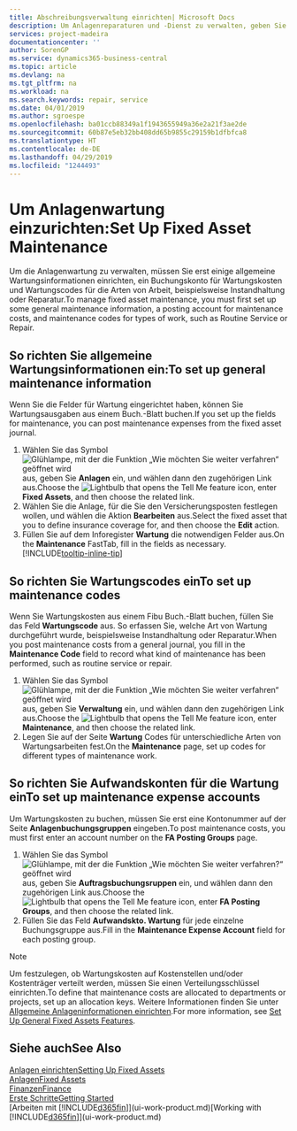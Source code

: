 ```yaml
---
title: Abschreibungsverwaltung einrichten| Microsoft Docs
description: Um Anlagenreparaturen und -Dienst zu verwalten, geben Sie allgemeine Wartungsinformationen, Codes für die Art der Arbeit und eine Buchung für Kosten an.
services: project-madeira
documentationcenter: ''
author: SorenGP
ms.service: dynamics365-business-central
ms.topic: article
ms.devlang: na
ms.tgt_pltfrm: na
ms.workload: na
ms.search.keywords: repair, service
ms.date: 04/01/2019
ms.author: sgroespe
ms.openlocfilehash: ba01ccb88349a1f1943655949a36e2a21f3ae2de
ms.sourcegitcommit: 60b87e5eb32bb408dd65b9855c29159b1dfbfca8
ms.translationtype: HT
ms.contentlocale: de-DE
ms.lasthandoff: 04/29/2019
ms.locfileid: "1244493"
---
```

# <a name="set-up-fixed-asset-maintenance"></a><span data-ttu-id="f21ac-103">Um Anlagenwartung einzurichten:</span><span class="sxs-lookup"><span data-stu-id="f21ac-103">Set Up Fixed Asset Maintenance</span></span>
<span data-ttu-id="f21ac-104">Um die Anlagenwartung zu verwalten, müssen Sie erst einige allgemeine Wartungsinformationen einrichten, ein Buchungskonto für Wartungskosten und Wartungscodes für die Arten von Arbeit, beispielsweise Instandhaltung oder Reparatur.</span><span class="sxs-lookup"><span data-stu-id="f21ac-104">To manage fixed asset maintenance, you must first set up some general maintenance information, a posting account for maintenance costs, and maintenance codes for types of work, such as Routine Service or Repair.</span></span>

## <a name="to-set-up-general-maintenance-information"></a><span data-ttu-id="f21ac-105">So richten Sie allgemeine Wartungsinformationen ein:</span><span class="sxs-lookup"><span data-stu-id="f21ac-105">To set up general maintenance information</span></span>
<span data-ttu-id="f21ac-106">Wenn Sie die Felder für Wartung eingerichtet haben, können Sie Wartungsausgaben aus einem Buch.-Blatt buchen.</span><span class="sxs-lookup"><span data-stu-id="f21ac-106">If you set up the fields for maintenance, you can post maintenance expenses from the fixed asset journal.</span></span>

1. <span data-ttu-id="f21ac-107">Wählen Sie das Symbol ![Glühlampe, mit der die Funktion „Wie möchten Sie weiter verfahren“ geöffnet wird](media/ui-search/search_small.png "Wie möchten Sie weiter verfahren?") aus, geben Sie **Anlagen** ein, und wählen dann den zugehörigen Link aus.</span><span class="sxs-lookup"><span data-stu-id="f21ac-107">Choose the ![Lightbulb that opens the Tell Me feature](media/ui-search/search_small.png "Tell me what you want to do") icon, enter **Fixed Assets**, and then choose the related link.</span></span>
2. <span data-ttu-id="f21ac-108">Wählen Sie die Anlage, für die Sie den Versicherungsposten festlegen wollen, und wählen die Aktion **Bearbeiten** aus.</span><span class="sxs-lookup"><span data-stu-id="f21ac-108">Select the fixed asset that you to define insurance coverage for, and then choose the **Edit** action.</span></span>
3. <span data-ttu-id="f21ac-109">Füllen Sie auf dem Inforegister **Wartung** die notwendigen Felder aus.</span><span class="sxs-lookup"><span data-stu-id="f21ac-109">On the **Maintenance** FastTab, fill in the fields as necessary.</span></span> [!INCLUDE[tooltip-inline-tip](includes/tooltip-inline-tip_md.md)]

## <a name="to-set-up-maintenance-codes"></a><span data-ttu-id="f21ac-110">So richten Sie Wartungscodes ein</span><span class="sxs-lookup"><span data-stu-id="f21ac-110">To set up maintenance codes</span></span>
<span data-ttu-id="f21ac-111">Wenn Sie Wartungskosten aus einem Fibu Buch.-Blatt buchen, füllen Sie das Feld **Wartungscode** aus. So erfassen Sie, welche Art von Wartung durchgeführt wurde, beispielsweise Instandhaltung oder Reparatur.</span><span class="sxs-lookup"><span data-stu-id="f21ac-111">When you post maintenance costs from a general journal, you fill in the **Maintenance Code** field to record what kind of maintenance has been performed, such as routine service or repair.</span></span>

1. <span data-ttu-id="f21ac-112">Wählen Sie das Symbol ![Glühlampe, mit der die Funktion „Wie möchten Sie weiter verfahren“ geöffnet wird](media/ui-search/search_small.png "Wie möchten Sie weiter verfahren?") aus, geben Sie **Verwaltung** ein, und wählen dann den zugehörigen Link aus.</span><span class="sxs-lookup"><span data-stu-id="f21ac-112">Choose the ![Lightbulb that opens the Tell Me feature](media/ui-search/search_small.png "Tell me what you want to do") icon, enter **Maintenance**, and then choose the related link.</span></span>
2. <span data-ttu-id="f21ac-113">Legen Sie auf der Seite **Wartung** Codes für unterschiedliche Arten von Wartungsarbeiten fest.</span><span class="sxs-lookup"><span data-stu-id="f21ac-113">On the **Maintenance** page, set up codes for different types of maintenance work.</span></span>

## <a name="to-set-up-maintenance-expense-accounts"></a><span data-ttu-id="f21ac-114">So richten Sie Aufwandskonten für die Wartung ein</span><span class="sxs-lookup"><span data-stu-id="f21ac-114">To set up maintenance expense accounts</span></span>
<span data-ttu-id="f21ac-115">Um Wartungskosten zu buchen, müssen Sie erst eine Kontonummer auf der Seite **Anlagenbuchungsgruppen** eingeben.</span><span class="sxs-lookup"><span data-stu-id="f21ac-115">To post maintenance costs, you must first enter an account number on the **FA Posting Groups** page.</span></span>

1. <span data-ttu-id="f21ac-116">Wählen Sie das Symbol ![Glühlampe, mit der die Funktion „Wie möchten Sie weiter verfahren?“ geöffnet wird](media/ui-search/search_small.png "Wie möchten Sie weiter verfahren?") aus, geben Sie **Auftragsbuchungsruppen** ein, und wählen dann den zugehörigen Link aus.</span><span class="sxs-lookup"><span data-stu-id="f21ac-116">Choose the ![Lightbulb that opens the Tell Me feature](media/ui-search/search_small.png "Tell me what you want to do") icon, enter **FA Posting Groups**, and then choose the related link.</span></span>
2. <span data-ttu-id="f21ac-117">Füllen Sie das Feld **Aufwandskto. Wartung** für jede einzelne Buchungsgruppe aus.</span><span class="sxs-lookup"><span data-stu-id="f21ac-117">Fill in the **Maintenance Expense Account** field for each posting group.</span></span>

> [!NOTE]  
>   <span data-ttu-id="f21ac-118">Um festzulegen, ob Wartungskosten auf Kostenstellen und/oder Kostenträger verteilt werden, müssen Sie einen Verteilungsschlüssel einrichten.</span><span class="sxs-lookup"><span data-stu-id="f21ac-118">To define that maintenance costs are allocated to departments or projects, set up an allocation keys.</span></span> <span data-ttu-id="f21ac-119">Weitere Informationen finden Sie unter [Allgemeine Anlageninformationen einrichten](fa-how-setup-general.md).</span><span class="sxs-lookup"><span data-stu-id="f21ac-119">For more information, see [Set Up General Fixed Assets Features](fa-how-setup-general.md).</span></span>

## <a name="see-also"></a><span data-ttu-id="f21ac-120">Siehe auch</span><span class="sxs-lookup"><span data-stu-id="f21ac-120">See Also</span></span>
[<span data-ttu-id="f21ac-121">Anlagen einrichten</span><span class="sxs-lookup"><span data-stu-id="f21ac-121">Setting Up Fixed Assets</span></span>](fa-setup.md)  
[<span data-ttu-id="f21ac-122">Anlagen</span><span class="sxs-lookup"><span data-stu-id="f21ac-122">Fixed Assets</span></span>](fa-manage.md)  
[<span data-ttu-id="f21ac-123">Finanzen</span><span class="sxs-lookup"><span data-stu-id="f21ac-123">Finance</span></span>](finance.md)  
[<span data-ttu-id="f21ac-124">Erste Schritte</span><span class="sxs-lookup"><span data-stu-id="f21ac-124">Getting Started</span></span>](product-get-started.md)  
<span data-ttu-id="f21ac-125">[Arbeiten mit [!INCLUDE[d365fin](includes/d365fin_md.md)]](ui-work-product.md)</span><span class="sxs-lookup"><span data-stu-id="f21ac-125">[Working with [!INCLUDE[d365fin](includes/d365fin_md.md)]](ui-work-product.md)</span></span>
